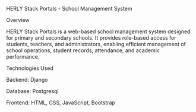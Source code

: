 HERLY Stack Portals - School Management System

Overview

HERLY Stack Portals is a web-based school management system designed for primary and secondary schools. It provides role-based access for students, teachers, and administrators, enabling efficient management of school operations, student records, attendance, and academic performance.

Technologies Used

Backend: Django

Database: Postgresql

Frontend: HTML, CSS, JavaScript, Bootstrap










